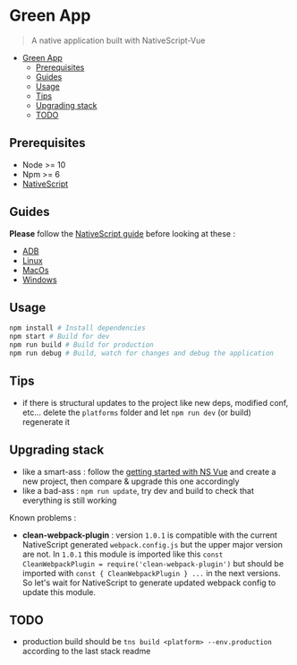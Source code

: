 # Green App

> A native application built with NativeScript-Vue

- [Green App](#green-app)
  - [Prerequisites](#prerequisites)
  - [Guides](#guides)
  - [Usage](#usage)
  - [Tips](#tips)
  - [Upgrading stack](#upgrading-stack)
  - [TODO](#todo)

## Prerequisites

- Node >= 10
- Npm >= 6
- [NativeScript](https://nativescript-vue.org/en/docs/getting-started/installation/)

## Guides

**Please** follow the [NativeScript guide](https://nativescript-vue.org/en/docs/getting-started/installation/) before looking at these :

- [ADB](doc/adb.md)
- [Linux](doc/linux.md)
- [MacOs](doc/mac-os.md)
- [Windows](doc/windows.md)

## Usage

```bash
npm install # Install dependencies
npm start # Build for dev
npm run build # Build for production
npm run debug # Build, watch for changes and debug the application
```

## Tips

- if there is structural updates to the project like new deps, modified conf, etc... delete the `platforms` folder and let `npm run dev` (or build) regenerate it

## Upgrading stack

- like a smart-ass : follow the [getting started with NS Vue](https://nativescript-vue.org/en/docs/getting-started/quick-start/) and create a new project, then compare & upgrade this one accordingly
- like a bad-ass : `npm run update`, try dev and build to check that everything is still working

Known problems :

- **clean-webpack-plugin** : version `1.0.1` is compatible with the current NativeScript generated `webpack.config.js` but the upper major version are not. In `1.0.1` this module is imported like this `const CleanWebpackPlugin = require('clean-webpack-plugin')` but should be imported with `const { CleanWebpackPlugin } ...` in the next versions. So let's wait for NativeScript to generate updated webpack config to update this module.

## TODO

- production build should be `tns build <platform> --env.production` according to the last stack readme
